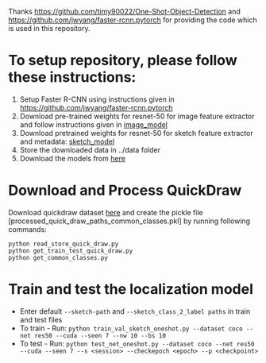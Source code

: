 Thanks https://github.com/timy90022/One-Shot-Object-Detection and https://github.com/jwyang/faster-rcnn.pytorch for providing the code which is used in this repository.

# To setup repository, please follow these instructions:

1. Setup Faster R-CNN using instructions given in https://github.com/jwyang/faster-rcnn.pytorch
2. Download pre-trained weights for resnet-50 for image feature extractor and follow instructions given in [image_model](https://github.com/timy90022/One-Shot-Object-Detection)
3. Download pretrained weights for resnet-50 for sketch feature extractor and metadata: [sketch_model](https://drive.google.com/file/d/1W8Y-njfE09aP13nKs_yrQr8XL1R0Tdq0/view?usp=sharing)
4. Store the downloaded data in ../data folder
5. Download the models from [here](https://drive.google.com/file/d/1Ch_XWeb_WL-3Con3-Kyk6Xqo3btvyqoJ/view?usp=sharing)

# Download and Process QuickDraw

Download quickdraw dataset [here](https://quickdraw.withgoogle.com/#) and create the pickle file [processed_quick_draw_paths_common_classes.pkl] by running following commands:
```
python read_store_quick_draw.py
python get_train_test_quick_draw.py
python get_common_classes.py
```

# Train and test the localization model
- Enter default `--sketch-path` and `--sketch_class_2_label paths` in train and test files
- To train - Run: `python train_val_sketch_oneshot.py --dataset coco --net res50 --cuda --seen 7 --nw 10 --bs 10`
- To test - Run: `python test_net_oneshot.py --dataset coco --net res50 --cuda --seen 7 --s <session> --checkepoch <epoch> --p <checkpoint>`
